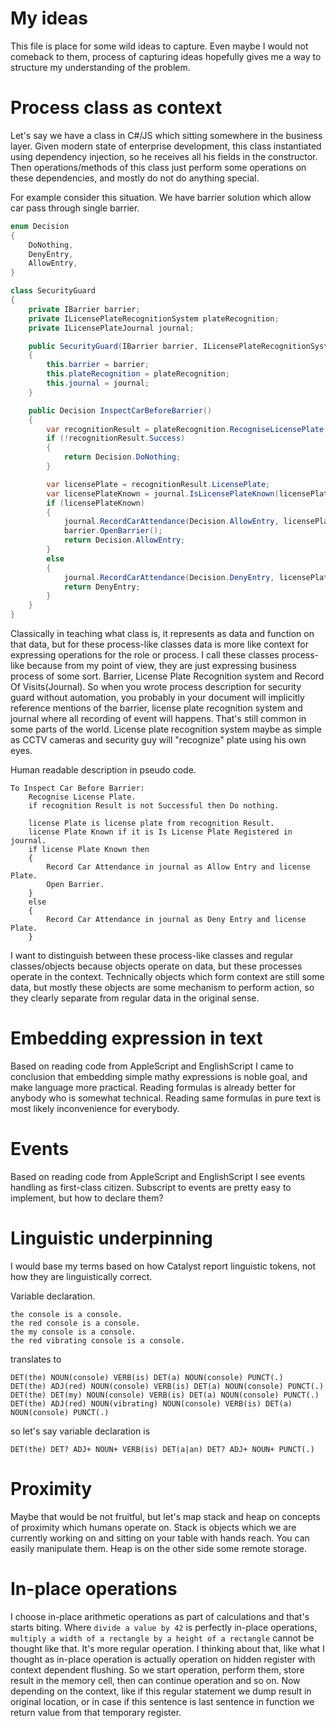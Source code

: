 My ideas
========

This file is place for some wild ideas to capture. Even maybe I would not comeback to them, process of capturing ideas hopefully gives me a way to structure my understanding of the problem.

# Process class as context

Let's say we have a class in C#/JS which sitting somewhere in the business layer. Given modern state of enterprise development, 
this class instantiated using dependency injection, so he receives all his fields in the constructor. Then operations/methods 
of this class just perform some operations on these dependencies, and mostly do not do anything special.

For example consider this situation. We have barrier solution which allow car pass through single barrier.

```csharp
enum Decision
{
    DoNothing,
    DenyEntry,
    AllowEntry,
}

class SecurityGuard
{
    private IBarrier barrier;
    private ILicensePlateRecognitionSystem plateRecognition;
    private ILicensePlateJournal journal;

    public SecurityGuard(IBarrier barrier, ILicensePlateRecognitionSystem plateRecognition, ILicensePlateJournal journal)
    {
        this.barrier = barrier;
        this.plateRecognition = plateRecognition;
        this.journal = journal;
    }

    public Decision InspectCarBeforeBarrier()
    {
        var recognitionResult = plateRecognition.RecogniseLicensePlate();
        if (!recognitionResult.Success)
        {
            return Decision.DoNothing;
        }

        var licensePlate = recognitionResult.LicensePlate;
        var licensePlateKnown = journal.IsLicensePlateKnown(licensePlate);
        if (licensePlateKnown)
        {
            journal.RecordCarAttendance(Decision.AllowEntry, licensePlate);
            barrier.OpenBarrier();
            return Decision.AllowEntry;
        }
        else
        {
            journal.RecordCarAttendance(Decision.DenyEntry, licensePlate);
            return DenyEntry;
        }
    }
}
```

Classically in teaching what class is, it represents as data and function on that data, but for these process-like classes data
is more like context for expressing operations for the role or process. I call these classes process-like because from my point of view,
they are just expressing business process of some sort. Barrier, License Plate Recognition system and Record Of Visits(Journal).
So when you wrote process description for security guard without automation, you probably in your document will implicitly reference
mentions of the barrier, license plate recognition system and journal where all recording of event will happens. That's still common 
in some parts of the world. License plate recognition system maybe as simple as CCTV cameras and security guy will "recognize" plate 
using his own eyes.

Human readable description in pseudo code.
```
To Inspect Car Before Barrier:
    Recognise License Plate.
    if recognition Result is not Successful then Do nothing.

    license Plate is license plate from recognition Result.
    license Plate Known if it is Is License Plate Registered in journal.
    if license Plate Known then
    {
        Record Car Attendance in journal as Allow Entry and license Plate.
        Open Barrier.
    }
    else
    {
        Record Car Attendance in journal as Deny Entry and license Plate.
    }
```

I want to distinguish between these process-like classes and regular classes/objects because objects operate on data, but these processes operate in the context. Technically objects which form context are still some data, but mostly these objects are some mechanism to perform action, so they clearly separate from regular data in the original sense.

# Embedding expression in text

Based on reading code from AppleScript and EnglishScript I came to conclusion that 
embedding simple mathy expressions is noble goal, and make language more practical. 
Reading formulas is already better for anybody who is somewhat technical. Reading 
same formulas in pure text is most likely inconvenience for everybody.

# Events

Based on reading code from AppleScript and EnglishScript I see events handling as first-class citizen.
Subscript to events are pretty easy to implement, but how to declare them?

# Linguistic underpinning

I would base my terms based on how Catalyst report linguistic tokens, not how they are linguistically correct.

Variable declaration.

```
the console is a console.
the red console is a console.
the my console is a console.
the red vibrating console is a console.
```

translates to 
```
DET(the) NOUN(console) VERB(is) DET(a) NOUN(console) PUNCT(.)
DET(the) ADJ(red) NOUN(console) VERB(is) DET(a) NOUN(console) PUNCT(.)
DET(the) DET(my) NOUN(console) VERB(is) DET(a) NOUN(console) PUNCT(.)
DET(the) ADJ(red) NOUN(vibrating) NOUN(console) VERB(is) DET(a) NOUN(console) PUNCT(.)
```

so let's say variable declaration is
```
DET(the) DET? ADJ+ NOUN+ VERB(is) DET(a|an) DET? ADJ+ NOUN+ PUNCT(.)
```

# Proximity

Maybe that would be not fruitful, but let's map stack and heap on concepts of proximity which humans operate on. 
Stack is objects which we are currently working on and sitting on your table with hands reach. 
You can easily manipulate them. Heap is on the other side some remote storage.

# In-place operations

I choose in-place arithmetic operations as part of calculations and that's starts biting. Where `divide a value by 42` 
is perfectly in-place operations, `multiply a width of a rectangle by a height of a rectangle` cannot be thought
like that. It's more regular operation. I thinking about that, like what I thought as in-place operation is actually
operation on hidden register with context dependent flushing. So we start operation, perform them, store result in the
memory cell, then can continue operation and so on. Now depending on the context, like if this regular statement we dump
result in original location, or in case if this sentence is last sentence in function we return value from that temporary
register.
